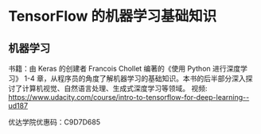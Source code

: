 # TensorFlow 的机器学习基础知识 

## 机器学习
书籍：由 Keras 的创建者 Francois Chollet 编著的《使用 Python 进行深度学习》 1-4 章，从程序员的角度了解机器学习的基础知识。本书的后半部分深入探讨了计算机视觉、自然语言处理、生成式深度学习等领域。
视频: https://www.udacity.com/course/intro-to-tensorflow-for-deep-learning--ud187

优达学院优惠码：C9D7D685